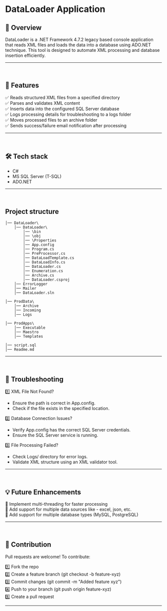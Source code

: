 # DataLoader Application  

## 📖 Overview  
DataLoader is a .NET Framework 4.7.2 legacy based console application that reads XML files and loads the data into a database using ADO.NET technique. This tool is designed to automate XML processing and database insertion efficiently.

---
<br />



## 🚀 Features  
✅ Reads structured XML files from a specified directory  
✅ Parses and validates XML content  
✅ Inserts data into the configured SQL Server database  
✅ Logs processing details for troubleshooting to a logs folder <br />
✅ Moves processed files to an archive folder <br />
✅ Sends success/failure email notification after processing 

---
<br />



## 🛠 Tech stack
- C#
- MS SQL Server (T-SQL)
- ADO.NET

---
<br />



## Project structure
```
│── DataLoader\
    │── DataLoader\
        │── \bin
        │── \obj
        │── \Properties
        │── App.config
        │── Program.cs
        │── PreProcessor.cs
        │── DataLoadTemplate.cs
        │── DataLoadInfo.cs
        │── DataLoader.cs
        │── Enumeration.cs
        │── Archive.cs
        │── DataLoader.csproj
    │── ErrorLogger
    │── Mailer
    │── DataLoader.sln

│── ProdData\  
    │── Archive
    │── Incoming
    │── Logs
    
│── ProdApps\
    │── Executable
    │── Maestro
    │── Templates
    
│── script.sql
│── Readme.md
```

---
<br />



## 🔧 Troubleshooting
1️⃣ XML File Not Found?
<ul>
  <li>Ensure the path is correct in App.config.</li>
  <li>Check if the file exists in the specified location.</li>
</ul>

2️⃣ Database Connection Issues?
<ul>
  <li>Verify App.config has the correct SQL Server credentials.</li>
  <li>Ensure the SQL Server service is running.</li>
</ul>

3️⃣ File Processing Failed?
<ul>
  <li>Check Logs/ directory for error logs.</li>
  <li>Validate XML structure using an XML validator tool.</li>
</ul>

---
<br />



## 💡 Future Enhancements
🔹 Implement multi-threading for faster processing <br />
🔹 Add support for multiple data sources like - excel, json, etc. <br />
🔹 Add support for multiple database types (MySQL, PostgreSQL) <br />

---
<br />



## 🤝 Contribution
Pull requests are welcome! To contribute:

1️⃣ Fork the repo <br />
2️⃣ Create a feature branch (git checkout -b feature-xyz) <br />
3️⃣ Commit changes (git commit -m "Added feature xyz") <br />
4️⃣ Push to your branch (git push origin feature-xyz) <br />
5️⃣ Create a pull request 

---
<br />
<br />



















